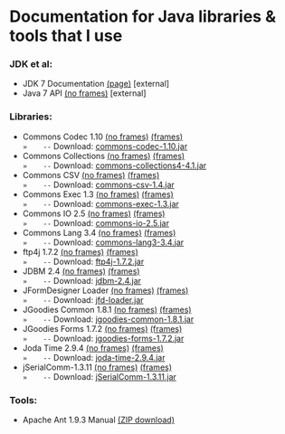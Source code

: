 # Documentation for Java libraries & tools that I use

### JDK et al:

- JDK 7 Documentation [(page)](http://docs.oracle.com/javase/7/docs/) \[external\]
- Java 7 API [(no frames)](http://docs.oracle.com/javase/7/docs/api/allclasses-noframe.html) \[external\]

### Libraries:

- Commons Codec 1.10 [(no frames)](commons-codec-1.10/javadoc/allclasses-noframe.html) [(frames)](commons-codec-1.10/javadoc/index.html)  
                     `»    --` Download: [commons-codec-1.10.jar](jars/commons-codec-1.10.jar)
- Commons Collections [(no frames)](commons-collections4-4.1/apidocs/allclasses-noframe.html) [(frames)](commons-collections4-4.1/apidocs/index.html)  
                     `»    --` Download: [commons-collections4-4.1.jar](jars/commons-collections4-4.1.jar)
- Commons CSV [(no frames)](commons-csv-1.4/apidocs/allclasses-noframe.html) [(frames)](commons-csv-1.4/apidocs/index.html)  
			  `»    --` Download: [commons-csv-1.4.jar](jars/commons-csv-1.4.jar)
- Commons Exec 1.3 [(no frames)](commons-exec-1.3/javadoc/allclasses-noframe.html) [(frames)](commons-exec-1.3/javadoc/index.html)  
                   `»    --` Download: [commons-exec-1.3.jar](jars/commons-exec-1.3.jar)
- Commons IO 2.5   [(no frames)](commons-io-2.5/commons-io-2.5-javadoc/allclasses-noframe.html) [(frames)](commons-io-2.5/commons-io-2.5-javadoc/index.html)  
                   `»    --` Download: [commons-io-2.5.jar](jars/commons-io-2.5.jar)
- Commons Lang 3.4 [(no frames)](commons-lang3-3.4/apidocs/allclasses-noframe.html) [(frames)](commons-lang3-3.4/apidocs/index.html)  
                   `»    --` Download: [commons-lang3-3.4.jar](jars/commons-lang3-3.4.jar)
- ftp4j 1.7.2 [(no frames)](ftp4j-1.7.2/api/allclasses-noframe.html) [(frames)](ftp4j-1.7.2/api/index.html)  
              `»    --` Download: [ftp4j-1.7.2.jar](jars/ftp4j-1.7.2.jar)
- JDBM 2.4  [(no frames)](jdbm2/api/allclasses-noframe.html) [(frames)](jdbm2/api/index.html)  
            `»    --` Download: [jdbm-2.4.jar](jars/jdbm-2.4.jar)
- JFormDesigner Loader  [(no frames)](jfd-loader/javadoc/allclasses-noframe.html) [(frames)](jfd-loader/javadoc/index.html)  
                        `»    --` Download: [jfd-loader.jar](jars/jfd-loader.jar)
- JGoodies Common 1.8.1 [(no frames)](jgoodies-common-1.8.1/javadoc/allclasses-noframe.html) [(frames)](jgoodies-common-1.8.1/javadoc/index.html)  
                        `»    --` Download: [jgoodies-common-1.8.1.jar](jars/jgoodies-common-1.8.1.jar)
- JGoodies Forms 1.7.2  [(no frames)](jgoodies-forms-1.7.2/javadoc/allclasses-noframe.html) [(frames)](jgoodies-forms-1.7.2/javadoc/index.html)  
                        `»    --` Download: [jgoodies-forms-1.7.2.jar](jars/jgoodies-forms-1.7.2.jar)
- Joda Time 2.9.4  [(no frames)](joda-time-2.9.4/joda-time-2.9.4-javadoc/allclasses-noframe.html) [(frames)](joda-time-2.9.4/joda-time-2.9.4-javadoc/index.html)  
                   `»    --` Download: [joda-time-2.9.4.jar](jars/joda-time-2.9.4.jar)
- jSerialComm-1.3.11 [(no frames)](jSerialComm-1.3.11/allclasses-noframe.html) [(frames)](jSerialComm-1.3.11/index.html)  
              `»    --` Download: [jSerialComm-1.3.11.jar](jars/jSerialComm-1.3.11.jar)


### Tools:

- Apache Ant 1.9.3 Manual [(ZIP download)](apache-ant-1.9.3/apache-ant-1.9.3-manual.zip)

